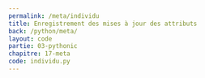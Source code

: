 ```yaml
---
permalink: /meta/individu
title: Enregistrement des mises à jour des attributs
back: /python/meta/
layout: code
partie: 03-pythonic
chapitre: 17-meta
code: individu.py
---
```


